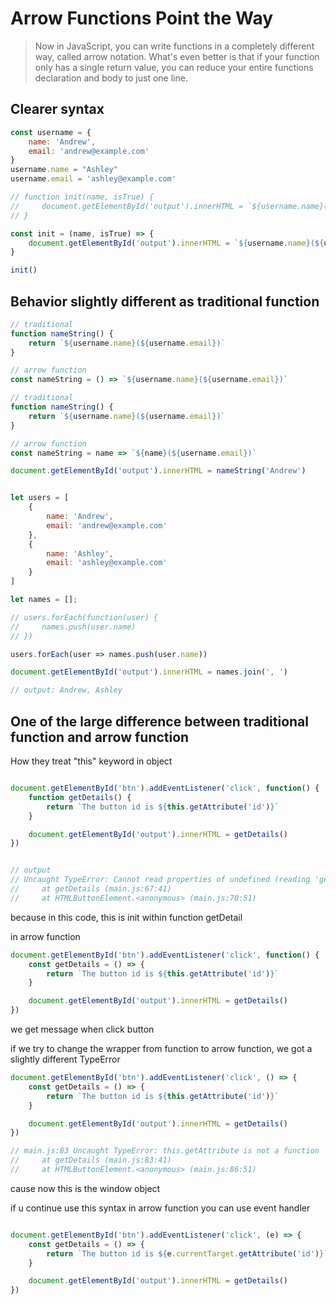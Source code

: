 # Arrow Functions Point the Way

> Now in JavaScript, you can write functions in a completely different way, called arrow notation. What's even better is that if your function only has a single return value, you can reduce your entire functions declaration and body to just one line.

## Clearer syntax

```JavaScript
const username = {
    name: 'Andrew',
    email: 'andrew@example.com'
}
username.name = "Ashley"
username.email = 'ashley@example.com'

// function init(name, isTrue) {
//     document.getElementById('output').innerHTML = `${username.name}(${username.email})` 
// }

const init = (name, isTrue) => {
    document.getElementById('output').innerHTML = `${username.name}(${username.email})`
}

init()
```

## Behavior slightly different as traditional function

```JavaScript
// traditional
function nameString() {
    return `${username.name}(${username.email})`
}

// arrow function
const nameString = () => `${username.name}(${username.email})`
```

```JavaScript
// traditional
function nameString() {
    return `${username.name}(${username.email})`
}

// arrow function
const nameString = name => `${name}(${username.email})`

document.getElementById('output').innerHTML = nameString('Andrew')
```

```JavaScript

let users = [
    {
        name: 'Andrew',
        email: 'andrew@example.com'
    },
    {
        name: 'Ashley',
        email: 'ashley@example.com'
    }
]

let names = [];

// users.forEach(function(user) {
//     names.push(user.name)
// })

users.forEach(user => names.push(user.name))

document.getElementById('output').innerHTML = names.join(', ')

// output: Andrew, Ashley
```

## One of the large difference between traditional function and arrow function

How they treat "this" keyword in object

```JavaScript

document.getElementById('btn').addEventListener('click', function() {
    function getDetails() {
        return `The button id is ${this.getAttribute('id')}`
    }

    document.getElementById('output').innerHTML = getDetails()
})


// output
// Uncaught TypeError: Cannot read properties of undefined (reading 'getAttribute')
//     at getDetails (main.js:67:41)
//     at HTMLButtonElement.<anonymous> (main.js:70:51)
```

because in this code, this is init within function getDetail

in arrow function

```JavaScript
document.getElementById('btn').addEventListener('click', function() {
    const getDetails = () => {
        return `The button id is ${this.getAttribute('id')}`
    }

    document.getElementById('output').innerHTML = getDetails()
})
```

we get message when click button

if we try to change the wrapper from function to arrow function, we got a slightly different TypeError

```JavaScript
document.getElementById('btn').addEventListener('click', () => {
    const getDetails = () => {
        return `The button id is ${this.getAttribute('id')}`
    }

    document.getElementById('output').innerHTML = getDetails()
})

// main.js:83 Uncaught TypeError: this.getAttribute is not a function
//     at getDetails (main.js:83:41)
//     at HTMLButtonElement.<anonymous> (main.js:86:51)

```

cause now this is the window object

if u continue use this syntax in arrow function you can use event handler

```JavaScript

document.getElementById('btn').addEventListener('click', (e) => {
    const getDetails = () => {
        return `The button id is ${e.currentTarget.getAttribute('id')}`
    }

    document.getElementById('output').innerHTML = getDetails()
})

```
